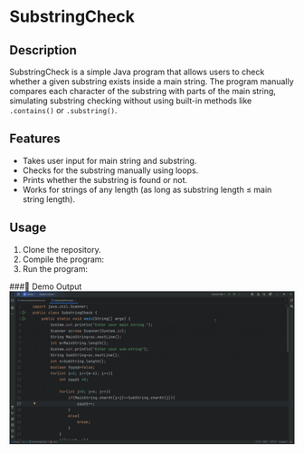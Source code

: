 # SubstringCheck

## Description
SubstringCheck is a simple Java program that allows users to check whether a given substring exists inside a main string. The program manually compares each character of the substring with parts of the main string, simulating substring checking without using built-in methods like `.contains()` or `.substring()`.

## Features
- Takes user input for main string and substring.
- Checks for the substring manually using loops.
- Prints whether the substring is found or not.
- Works for strings of any length (as long as substring length ≤ main string length).

## Usage
1. Clone the repository.
2. Compile the program:
3. Run the program:



###🎥 Demo Output
![SubstringCheck Demo](SubstringCheck.gif)
